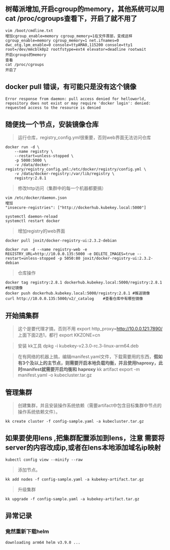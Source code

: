 ## 树莓派增加,开启cgroup的memory，其他系统可以用cat /proc/cgroups查看下，开启了就不用了
```
vim /boot/cmdline.txt
增加cgroup_enable=memory cgroup_memory=1在文件首部，变成这样
cgroup_enable=memory cgroup_memory=1 net.ifnames=0 dwc_otg.lpm_enable=0 console=ttyAMA0,115200 console=tty1 root=/dev/mmcblk0p2 rootfstype=ext4 elevator=deadline rootwait
开启cgroups的memory
查看
cat /proc/cgroups
开启了
```

## docker pull 错误，有可能只是没有这个镜像
```
Error response from daemon: pull access denied for helloworld, repository does not exist or may require 'docker login': denied: requested access to the resource is denied
```


## 随便找一个节点，安装镜像仓库
> 运行仓库，registry_config.yml很重要，否则web界面无法访问仓库
```
docker run -d \
    --name registry \
    --restart=unless-stopped \
    -p 5000:5000 \
    -v /data/docker-registry/registry_config.yml:/etc/docker/registry/config.yml \
    -v /data/docker-registry:/var/lib/registry \
    registry:2.8.1
```

> 修改http访问（集群中的每一个机器都要搞）
```
vim /etc/docker/daemon.json
增加
"insecure-registries": ["http://dockerhub.kubekey.local:5000"]

systemctl daemon-reload
systemctl restart docker
```

> 增加registry的web界面
```
docker pull joxit/docker-registry-ui:2.3.2-debian

docker run -d --name registry-web -e REGISTRY_URL=http://10.0.0.135:5000 -e DELETE_IMAGES=true --restart=unless-stopped -p 5050:80 joxit/docker-registry-ui:2.3.2-debian
```


> 仓库操作
```
docker tag registry:2.8.1 dockerhub.kubekey.local:5000/registry:2.8.1 #标记镜像
docker push dockerhub.kubekey.local:5000/registry:2.8.1 #推送镜像
curl http://10.0.0.135:5000/v2/_catalog    #查看仓库中有哪些镜像
``` 
> 



## 开始搞集群
> 这个是要代理才搞，否则不用
export http_proxy=http://10.0.0.121:7890/
上面下面2选1，都行
export KKZONE=cn

> 安装 kk工具
dpkg -i kubekey-v2.3.0-rc.3-linux-arm64.deb

> 

> 在有网络的机器上搞，编辑manifest.yaml文件，下载需要用的东西，**假如有3个及以上的主节点，则需要开启本地负载均衡，并且使用haproxy，此时manifest就需要开启均衡和 haproxy**
kk artifact export -m manifest.yaml -o kubecluster.tar.gz


## 管理集群
> 创建集群，并且安装操作系统依赖（需要artifact中包含目标集群中节点的操作系统依赖文件）。
```
kk create cluster -f config-sample.yaml -a kubecluster.tar.gz

```

## 如果要使用lens ,把集群配置添加到lens，**注意 需要将server的内容改成ip,或者在lens本地添加域名ip映射**
```
kubectl config view --minify --raw
```


> 添加节点。
```
kk add nodes -f config-sample.yaml -a kubekey-artifact.tar.gz
```
> 升级集群
```
kk upgrade -f config-sample.yaml -a kubekey-artifact.tar.gz
```



## 异常记录
### 竟然重新下载helm 
```
downloading arm64 helm v3.9.0 ...
```